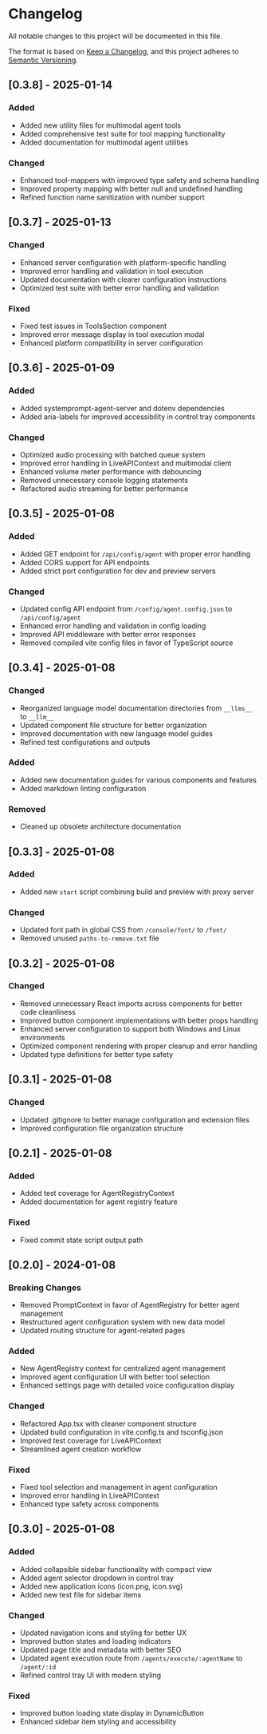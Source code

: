 # Changelog

All notable changes to this project will be documented in this file.

The format is based on [Keep a Changelog](https://keepachangelog.com/en/1.0.0/),
and this project adheres to [Semantic Versioning](https://semver.org/spec/v2.0.0.html).

## [0.3.8] - 2025-01-14

### Added

- Added new utility files for multimodal agent tools
- Added comprehensive test suite for tool mapping functionality
- Added documentation for multimodal agent utilities

### Changed

- Enhanced tool-mappers with improved type safety and schema handling
- Improved property mapping with better null and undefined handling
- Refined function name sanitization with number support

## [0.3.7] - 2025-01-13

### Changed

- Enhanced server configuration with platform-specific handling
- Improved error handling and validation in tool execution
- Updated documentation with clearer configuration instructions
- Optimized test suite with better error handling and validation

### Fixed

- Fixed test issues in ToolsSection component
- Improved error message display in tool execution modal
- Enhanced platform compatibility in server configuration

## [0.3.6] - 2025-01-09

### Added

- Added systemprompt-agent-server and dotenv dependencies
- Added aria-labels for improved accessibility in control tray components

### Changed

- Optimized audio processing with batched queue system
- Improved error handling in LiveAPIContext and multimodal client
- Enhanced volume meter performance with debouncing
- Removed unnecessary console logging statements
- Refactored audio streaming for better performance

## [0.3.5] - 2025-01-08

### Added

- Added GET endpoint for `/api/config/agent` with proper error handling
- Added CORS support for API endpoints
- Added strict port configuration for dev and preview servers

### Changed

- Updated config API endpoint from `/config/agent.config.json` to `/api/config/agent`
- Enhanced error handling and validation in config loading
- Improved API middleware with better error responses
- Removed compiled vite config files in favor of TypeScript source

## [0.3.4] - 2025-01-08

### Changed

- Reorganized language model documentation directories from `__llms__` to `__llm__`
- Updated component file structure for better organization
- Improved documentation with new language model guides
- Refined test configurations and outputs

### Added

- Added new documentation guides for various components and features
- Added markdown linting configuration

### Removed

- Cleaned up obsolete architecture documentation

## [0.3.3] - 2025-01-08

### Added

- Added new `start` script combining build and preview with proxy server

### Changed

- Updated font path in global CSS from `/console/font/` to `/font/`
- Removed unused `paths-to-remove.txt` file

## [0.3.2] - 2025-01-08

### Changed

- Removed unnecessary React imports across components for better code cleanliness
- Improved button component implementations with better props handling
- Enhanced server configuration to support both Windows and Linux environments
- Optimized component rendering with proper cleanup and error handling
- Updated type definitions for better type safety

## [0.3.1] - 2025-01-08

### Changed

- Updated .gitignore to better manage configuration and extension files
- Improved configuration file organization structure

## [0.2.1] - 2025-01-08

### Added

- Added test coverage for AgentRegistryContext
- Added documentation for agent registry feature

### Fixed

- Fixed commit state script output path

## [0.2.0] - 2024-01-08

### Breaking Changes

- Removed PromptContext in favor of AgentRegistry for better agent management
- Restructured agent configuration system with new data model
- Updated routing structure for agent-related pages

### Added

- New AgentRegistry context for centralized agent management
- Improved agent configuration UI with better tool selection
- Enhanced settings page with detailed voice configuration display

### Changed

- Refactored App.tsx with cleaner component structure
- Updated build configuration in vite.config.ts and tsconfig.json
- Improved test coverage for LiveAPIContext
- Streamlined agent creation workflow

### Fixed

- Fixed tool selection and management in agent configuration
- Improved error handling in LiveAPIContext
- Enhanced type safety across components

## [0.3.0] - 2025-01-08

### Added

- Added collapsible sidebar functionality with compact view
- Added agent selector dropdown in control tray
- Added new application icons (icon.png, icon.svg)
- Added new test file for sidebar items

### Changed

- Updated navigation icons and styling for better UX
- Improved button states and loading indicators
- Updated page title and metadata with better SEO
- Updated agent execution route from `/agents/execute/:agentName` to `/agent/:id`
- Refined control tray UI with modern styling

### Fixed

- Improved button loading state display in DynamicButton
- Enhanced sidebar item styling and accessibility
